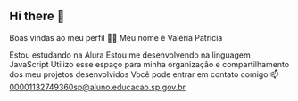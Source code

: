 ## Hi there 👋

Boas vindas ao meu perfil 💙💙
Meu nome é Valéria Patrícia

Estou estudando na Alura
Estou me desenvolvendo na linguagem JavaScript
Utilizo esse espaço para minha organização e compartilhamento dos meu projetos desenvolvidos
Você pode entrar em contato comigo 📫
00001132749360sp@aluno.educacao.sp.gov.br




